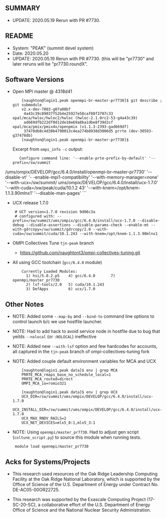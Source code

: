 SUMMARY
------

 - UPDATE: 2020.05.19 Rerun with PR #7730.

README
------

 - System: "PEAK" (summit devel system)
 - Date: 2020.05.20
 - UPDATE: 2020.05.19 Rerun with PR #7730. (this will be "pr7730" and later
   reruns will be "pr7730.roundX".

Software Versions
----------------
 - Open MPI master @ 4318d41
    ```
        [naughton@login1.peak openmpi-br-master-pr7730]$ git describe ; git submodule
        v2.x-dev-7803-g07a08bf
         4a43c39c89037f52b4e25927e58caf08f3707c33 opal/mca/hwloc/hwloc2/hwloc (hwloc-2.1.0rc2-53-g4a43c39)
         ad669dfb222df0d12de18e69a8ba1dbe8f39d2cf opal/mca/pmix/pmix4x/openpmix (v1.1.3-2393-gad669df)
         37478db8c4d38b4790013c4ea274b8938d3006d5 prrte (dev-30593-g37478db)
        [naughton@login1.peak openmpi-br-master-pr7730]$
    ```

   Excerpt from `ompi_info -c` output:
    ```
       Configure command line: '--enable-prte-prefix-by-default' '--prefix=/sw/summit
/ums/ompix/DEVELOP/gcc/6.4.0/install/openmpi-br-master-pr7730' '--disable-vt' '-
-enable-mpi1-compatibility' '--with-memory-manager=none' '--with-ucx=/sw/summit/
ums/ompix/DEVELOP/gcc/6.4.0/install/ucx-1.7.0' '--with-cuda=/sw/peak/cuda/10.1.2
43' '--with-knem=/opt/knem-1.1.3.90mlnx1' '--disable-man-pages'
    ```

 - UCX release 1.7.0
    ```
     # UCT version=1.7.0 revision 9d06c3a
     # configured with: --prefix=/sw/summit/ums/ompix/gcc/6.4.0/install/ucx-1.7.0 --disable-debug --disable-assertions --disable-params-check --enable-mt --with-gdrcopy=/sw/summit/gdrcopy/2.0 --with-cuda=/sw/summit/cuda/10.1.243 --with-knem=/opt/knem-1.1.3.90mlnx1
    ```

 - OMPI Collectives Tune `tjn-peak` branch
    - https://github.com/naughtont3/ompi-collectives-tuning.git

 - All using GCC toolchain (`gcc/6.4.0` module)
    ```
        Currently Loaded Modules:
          1) hsi/5.0.2.p5    4) gcc/6.4.0       7) openmpi/master_pr7730
          2) lsf-tools/2.0   5) cuda/10.1.243
          3) DefApps         6) ucx/1.7.0
    ```


Other Notes
-----------
 - NOTE: Added some `--map-by` and `--bind-to` command line options to control
   launch b/c we use hostfile launcher.
 - NOTE: Had to add hack to avoid service node in hostfile due to bug
   that yeilds `--nolocal` (or `:NOLOCAL`) ineffective
 - NOTE: Added new `--with-lsf` option and few hardcodes for accounts,
   all captured in the `tjn-peak` branch of ompi-collectives-tuning fork
 - NOTE: Added couple default environment variables for MCA and UCX

    ```
        [naughton@login1.peak data]$ env | grep MCA
        PRRTE_MCA_rmaps_base_no_schedule_local=1
        PRRTE_MCA_routed=direct
        OMPI_MCA_io=romio321

        [naughton@login1.peak data]$ env | grep UCX
        UCX_DIR=/sw/summit/ums/ompix/DEVELOP/gcc/6.4.0/install/ucx-1.7.0
        UCX_INSTALL_DIR=/sw/summit/ums/ompix/DEVELOP/gcc/6.4.0/install/ucx-1.7.0
        UCX_MAX_RNDV_RAILS=2
        UCX_NET_DEVICES=mlx5_0:1,mlx5_3:1
    ```

 - NOTE: Using `openmpi/master_pr7730`.  Had to adjust gen script
   (`coltune_script.py`) to source this module when running tests.

    ```
     module load openmpi/master_pr7730
    ```

Acks for Systems/Projects
-------------------------
 - This research used resources of the Oak Ridge Leadership Computing
   Facility at the Oak Ridge National Laboratory, which is supported by the
   Office of Science of the U.S. Department of Energy under Contract No.
   DE-AC05-00OR22725.

 - This research was supported by the Exascale Computing Project
   (17-SC-20-SC), a collaborative effort of the U.S. Department of Energy
   Office of Science and the National Nuclear Security Administration.

